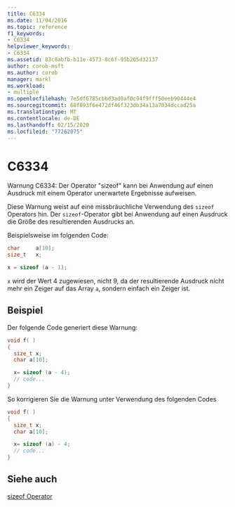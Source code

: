 ```yaml
---
title: C6334
ms.date: 11/04/2016
ms.topic: reference
f1_keywords:
- C6334
helpviewer_keywords:
- C6334
ms.assetid: 83c8abfb-b11e-4573-8c6f-95b205d32137
author: corob-msft
ms.author: corob
manager: markl
ms.workload:
- multiple
ms.openlocfilehash: 7e5df6785cbbd3ad0af0c94f9fff50eeb90444e4
ms.sourcegitcommit: 68f893f6e472df46f323db34a13a7034dccad25a
ms.translationtype: MT
ms.contentlocale: de-DE
ms.lasthandoff: 02/15/2020
ms.locfileid: "77262075"
---
```

# <a name="c6334"></a>C6334
Warnung C6334: Der Operator "sizeof" kann bei Anwendung auf einen Ausdruck mit einem Operator unerwartete Ergebnisse aufweisen.

 Diese Warnung weist auf eine missbräuchliche Verwendung des `sizeof` Operators hin. Der `sizeof`-Operator gibt bei Anwendung auf einen Ausdruck die Größe des resultierenden Ausdrucks an.

 Beispielsweise im folgenden Code:

```cpp
char     a[10];
size_t   x;

x = sizeof (a - 1);
```

 `x` wird der Wert 4 zugewiesen, nicht 9, da der resultierende Ausdruck nicht mehr ein Zeiger auf das Array `a`, sondern einfach ein Zeiger ist.

## <a name="example"></a>Beispiel
 Der folgende Code generiert diese Warnung:

```cpp
void f( )
{
  size_t x;
  char a[10];

  x= sizeof (a - 4);
  // code...
}
```

 So korrigieren Sie die Warnung unter Verwendung des folgenden Codes

```cpp
void f( )
{
  size_t x;
  char a[10];

  x= sizeof (a) - 4;
  // code...
}
```

## <a name="see-also"></a>Siehe auch
 [sizeof Operator](/cpp/cpp/sizeof-operator)
